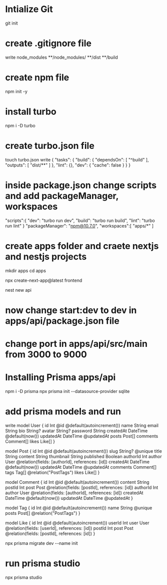 # Intialize Git
git init

# create .gitignore file
write
  node_modules
  **/node_modules/
  **/dist
  **/build

# create npm file
npm init -y

# install turbo
npm i -D turbo

# create turbo.json file
touch turbo.json
 write
{
  "tasks": {
    "build": {
      "dependsOn": [
        "^build"
      ],
      "outputs": [
        "dist/**"
      ]
    },
    "lint": {},
    "dev": {
      "cache": false
    }
  }
}

# inside package.json change scripts and add packageManager, workspaces
"scripts":{
    "dev": "turbo run dev",
    "build": "turbo run build",
    "lint": "turbo run lint"
}
"packageManager": "npm@10.7.0",
"workspaces":[
    "apps/*"
]


# create apps folder and craete nextjs and nestjs projects
mkdir apps
cd apps

npx create-next-app@latest frontend

nest new api

# now change start:dev to dev in apps/api/package.json file
# change port in apps/api/src/main from 3000 to 9000

# Installing Prisma apps/api
npm i -D prisma
npx prisma init --datasource-provider sqlite 

# add prisma models and run
write
model User {
  id        Int       @id @default(autoincrement())
  name      String
  email     String
  bio       String?
  avatar    String?
  password  String
  createdAt DateTime  @default(now())
  updatedAt DateTime  @updatedAt
  posts     Post[]
  comments  Comment[]
  likes     Like[]
}

model Post {
  id        Int       @id @default(autoincrement())
  slug      String?   @unique
  title     String
  content   String
  thumbnail String
  published Boolean
  authorId  Int
  author    User      @relation(fields: [authorId], references: [id])
  createdAt DateTime  @default(now())
  updatedAt DateTime  @updatedAt
  comments  Comment[]
  tags      Tag[]     @relation("PostTags")
  likes     Like[]
}

model Comment {
  id        Int      @id @default(autoincrement())
  content   String
  postId    Int
  post      Post     @relation(fields: [postId], references: [id])
  authorId  Int
  author    User     @relation(fields: [authorId], references: [id])
  createdAt DateTime @default(now())
  updatedAt DateTime @updatedAt
}

model Tag {
  id    Int    @id @default(autoincrement())
  name  String @unique
  posts Post[] @relation("PostTags")
}

model Like {
  id     Int  @id @default(autoincrement())
  userId Int
  user   User @relation(fields: [userId], references: [id])
  postId Int
  post   Post @relation(fields: [postId], references: [id])
}

npx prisma migrate dev --name init

# run prisma studio
npx prisma studio